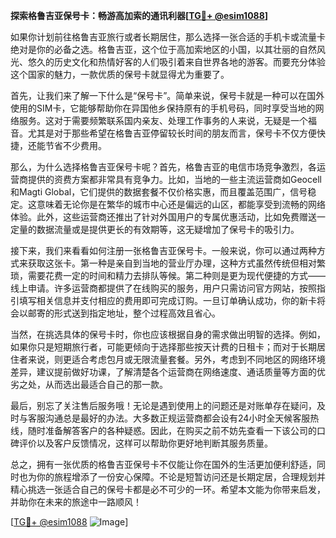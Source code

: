 **探索格鲁吉亚保号卡：畅游高加索的通讯利器[[TG💪+ @esim1088](https://t.me/s/esim1088)]**

如果你计划前往格鲁吉亚旅行或者长期居住，那么选择一张合适的手机卡或流量卡绝对是你的必备之选。格鲁吉亚，这个位于高加索地区的小国，以其壮丽的自然风光、悠久的历史文化和热情好客的人们吸引着来自世界各地的游客。而要充分体验这个国家的魅力，一款优质的保号卡就显得尤为重要了。

首先，让我们来了解一下什么是“保号卡”。简单来说，保号卡就是一种可以在国外使用的SIM卡，它能够帮助你在异国他乡保持原有的手机号码，同时享受当地的网络服务。这对于需要频繁联系国内亲友、处理工作事务的人来说，无疑是一个福音。尤其是对于那些希望在格鲁吉亚停留较长时间的朋友而言，保号卡不仅方便快捷，还能节省不少费用。

那么，为什么选择格鲁吉亚保号卡呢？首先，格鲁吉亚的电信市场竞争激烈，各运营商提供的资费方案都非常具有竞争力。比如，当地的一些主流运营商如Geocell和Magti Global，它们提供的数据套餐不仅价格实惠，而且覆盖范围广，信号稳定。这意味着无论你是在繁华的城市中心还是偏远的山区，都能享受到流畅的网络体验。此外，这些运营商还推出了针对外国用户的专属优惠活动，比如免费赠送一定量的数据流量或是提供更长的有效期等，这无疑增加了保号卡的吸引力。

接下来，我们来看看如何注册一张格鲁吉亚保号卡。一般来说，你可以通过两种方式来获取这张卡。第一种是亲自到当地的营业厅办理，这种方式虽然传统但相对繁琐，需要花费一定的时间和精力去排队等候。第二种则是更为现代便捷的方式——线上申请。许多运营商都提供了在线购买的服务，用户只需访问官方网站，按照指引填写相关信息并支付相应的费用即可完成订购。一旦订单确认成功，你的新卡将会以邮寄的形式送到指定地址，整个过程高效且省心。

当然，在挑选具体的保号卡时，你也应该根据自身的需求做出明智的选择。例如，如果你只是短期旅行者，可能更倾向于选择那些按天计费的日租卡；而对于长期居住者来说，则更适合考虑包月或无限流量套餐。另外，考虑到不同地区的网络环境差异，建议提前做好功课，了解清楚各个运营商在网络速度、通话质量等方面的优劣之处，从而选出最适合自己的那一款。

最后，别忘了关注售后服务哦！无论是遇到使用上的问题还是对账单存在疑问，及时与客服沟通总是最好的办法。大多数正规运营商都会设有24小时全天候客服热线，随时准备解答客户的各种疑惑。因此，在购买之前不妨先查看一下该公司的口碑评价以及客户反馈情况，这样可以帮助你更好地判断其服务质量。

总之，拥有一张优质的格鲁吉亚保号卡不仅能让你在国外的生活更加便利舒适，同时也为你的旅程增添了一份安心保障。不论是短暂访问还是长期定居，合理规划并精心挑选一张适合自己的保号卡都是必不可少的一环。希望本文能为你带来启发，并助你在未来的旅途中一路顺风！

[[TG💪+ @esim1088](https://t.me/s/esim1088) ![Image](https://i.postimg.cc/4NQfJmqS/Snipaste-2025-05-13-00-14-12.png)]